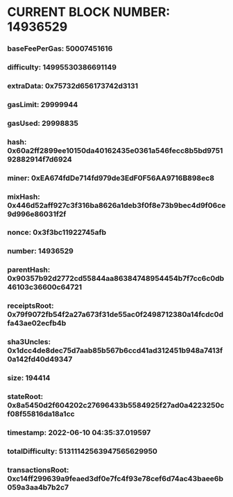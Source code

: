 # CURRENT BLOCK NUMBER: 14936529

### baseFeePerGas: 50007451616
### difficulty: 14995530386691149
### extraData: 0x75732d656173742d3131
### gasLimit: 29999944
### gasUsed: 29998835
### hash: 0x60a2ff2899ee10150da40162435e0361a546fecc8b5bd975192882914f7d6924
### miner: 0xEA674fdDe714fd979de3EdF0F56AA9716B898ec8
### mixHash: 0x446d52aff927c3f316ba8626a1deb3f0f8e73b9bec4d9f06ce9d996e86031f2f
### nonce: 0x3f3bc11922745afb
### number: 14936529
### parentHash: 0x90357b92d2772cd55844aa86384748954454b7f7cc6c0db46103c36600c64721
### receiptsRoot: 0x79f9072fb54f2a27a673f31de55ac0f2498712380a14fcdc0dfa43ae02ecfb4b
### sha3Uncles: 0x1dcc4de8dec75d7aab85b567b6ccd41ad312451b948a7413f0a142fd40d49347
### size: 194414
### stateRoot: 0x8a5450d2f604202c27696433b5584925f27ad0a4223250cf08f55816da18a1cc
### timestamp: 2022-06-10 04:35:37.019597
### totalDifficulty: 51311142563947565629950
### transactionsRoot: 0xc14ff299639a9feaed3df0e7fc4f93e78cef6d74ac43baee6b059a3aa4b7b2c7
